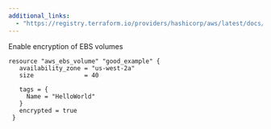 ```yaml
---
additional_links: 
  - "https://registry.terraform.io/providers/hashicorp/aws/latest/docs/resources/ebs_volume#encrypted"
---
```


Enable encryption of EBS volumes

```hcl
resource "aws_ebs_volume" "good_example" {
   availability_zone = "us-west-2a"
   size              = 40
 
   tags = {
     Name = "HelloWorld"
   }
   encrypted = true
 }
```
